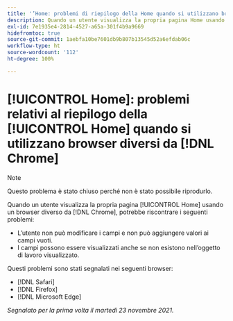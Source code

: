 ```yaml
---
title: '’Home: problemi di riepilogo della Home quando si utilizzano browser diversi da Chrome'
description: Quando un utente visualizza la propria pagina Home usando un browser diverso da Chrome, potrebbe riscontrare diversi problemi.
exl-id: 7e1935e4-2814-4527-a65a-301f4b9a9669
hidefromtoc: true
source-git-commit: 1aebfa10be7601db9b807b13545d52a6efdab06c
workflow-type: ht
source-wordcount: '112'
ht-degree: 100%

---
```


# [!UICONTROL Home]: problemi relativi al riepilogo della [!UICONTROL Home] quando si utilizzano browser diversi da [!DNL Chrome]

>[!NOTE]
>
>Questo problema è stato chiuso perché non è stato possibile riprodurlo.


Quando un utente visualizza la propria pagina [!UICONTROL Home] usando un browser diverso da [!DNL Chrome], potrebbe riscontrare i seguenti problemi:

* L’utente non può modificare i campi e non può aggiungere valori ai campi vuoti.
* I campi possono essere visualizzati anche se non esistono nell’oggetto di lavoro visualizzato.

Questi problemi sono stati segnalati nei seguenti browser:

* [!DNL Safari]
* [!DNL Firefox]
* [!DNL Microsoft Edge]

_Segnalato per la prima volta il martedì 23 novembre 2021._

